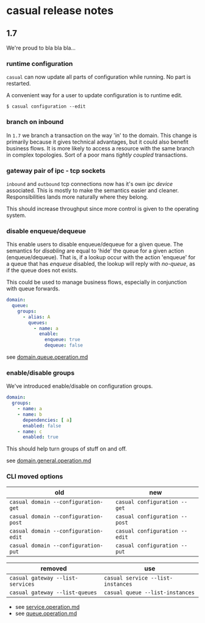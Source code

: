 # casual release notes

## 1.7

We're proud to bla bla bla...

### runtime configuration 

`casual` can now update all parts of configuration while running. No part is 
restarted.

A convenient way for a user to update configuration is to runtime edit.

```console
$ casual configuration --edit
```

### branch on inbound

In `1.7` we branch a transaction on the way 'in' to the domain. This change is
primarily because it gives technical advantages, but it could also benefit 
business flows. It is more likely to access a resource with the same branch in 
complex topologies. Sort of a poor mans _tightly coupled_ transactions.

### gateway pair of ipc - tcp sockets

`inbound` and `outbound` tcp connections now has it's own _ipc device_ associated.
This is mostly to make the semantics easier and cleaner. Responsibilities lands 
more naturally where they belong.

This should increase throughput since more control is given to the operating system.

### disable enqueue/dequeue

This enable users to disable enqueue/dequeue for a given queue. The semantics 
for _disabling_ are equal to 'hide' the queue for a given action (enqueue/dequeue). 
That is, if a lookup occur with the action 'enqueue' for a queue that has 
_enqueue_ disabled, the lookup will reply with _no-queue_, as if the queue 
does not exists.

This could be used to manage business flows, especially in conjunction with 
queue forwards.

```yaml
domain:
  queue:
    groups:
      - alias: A
        queues:
          - name: a
            enable:
              enqueue: true
              dequeue: false

```

see [domain.queue.operation.md](../middleware/configuration/documentation/domain.queue.operation.md)

### enable/disable groups

We've introduced enable/disable on configuration groups.

```yaml
domain:
  groups:
    - name: a
    - name: b
      dependencies: [ a]
      enabled: false
    - name: c
      enabled: true
```

This should help turn groups of stuff on and off. 

see [domain.general.operation.md](../middleware/configuration/documentation/domain.general.operation.md)


### CLI moved options

old                                       |  new
------------------------------------------|------------------------------
`casual domain --configuration-get`       | `casual configuration --get`
`casual domain --configuration-post`      | `casual configuration --post`
`casual domain --configuration-edit`      | `casual configuration --edit`
`casual domain --configuration-put`       | `casual configuration --put`



removed                             |  use
------------------------------------|------------------------------
`casual gateway --list-services`    | `casual service --list-instances`
`casual gateway --list-queues`      | `casual queue --list-instances`


* see [service.operation.md](../middleware/administration/documentation/cli/service.operation.md)
* see [queue.operation.md](../middleware/administration/documentation/cli/queue.operation.md)





